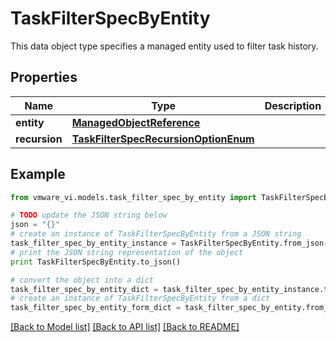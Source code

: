 # TaskFilterSpecByEntity

This data object type specifies a managed entity used to filter task history. 

## Properties
Name | Type | Description | Notes
------------ | ------------- | ------------- | -------------
**entity** | [**ManagedObjectReference**](ManagedObjectReference.md) |  | 
**recursion** | [**TaskFilterSpecRecursionOptionEnum**](TaskFilterSpecRecursionOptionEnum.md) |  | 

## Example

```python
from vmware_vi.models.task_filter_spec_by_entity import TaskFilterSpecByEntity

# TODO update the JSON string below
json = "{}"
# create an instance of TaskFilterSpecByEntity from a JSON string
task_filter_spec_by_entity_instance = TaskFilterSpecByEntity.from_json(json)
# print the JSON string representation of the object
print TaskFilterSpecByEntity.to_json()

# convert the object into a dict
task_filter_spec_by_entity_dict = task_filter_spec_by_entity_instance.to_dict()
# create an instance of TaskFilterSpecByEntity from a dict
task_filter_spec_by_entity_form_dict = task_filter_spec_by_entity.from_dict(task_filter_spec_by_entity_dict)
```
[[Back to Model list]](../README.md#documentation-for-models) [[Back to API list]](../README.md#documentation-for-api-endpoints) [[Back to README]](../README.md)


